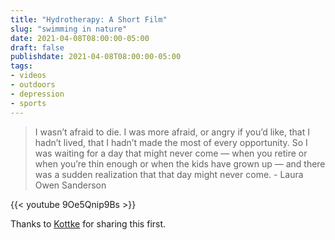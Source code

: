 ```yaml
---
title: "Hydrotherapy: A Short Film"
slug: "swimming in nature"
date: 2021-04-08T08:00:00-05:00
draft: false
publishdate: 2021-04-08T08:00:00-05:00
tags:
- videos
- outdoors
- depression
- sports
---
```


> I wasn’t afraid to die. I was more afraid, or angry if you’d like, that I hadn’t lived, that I hadn’t made the most of every opportunity. So I was waiting for a day that might never come — when you retire or when you’re thin enough or when the kids have grown up — and there was a sudden realization that that day might never come. - Laura Owen Sanderson

{{< youtube 9Oe5Qnip9Bs >}}

Thanks to [Kottke][1] for sharing this first.

[1]: https://kottke.org/21/04/re-wilding-yourself-by-swimming-in-nature
